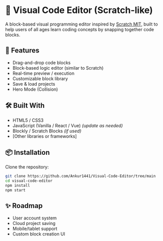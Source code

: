 # 🧩 Visual Code Editor (Scratch-like)

A block-based visual programming editor inspired by [Scratch MIT](https://scratch.mit.edu), built to help users of all ages learn coding concepts by snapping together code blocks.

## 🚀 Features
- Drag-and-drop code blocks
- Block-based logic editor (similar to Scratch)
- Real-time preview / execution
- Customizable block library
- Save & load projects
- Hero Mode (Collision)

## 🛠️ Built With

- HTML5 / CSS3
- JavaScript (Vanilla / React / Vue) *(update as needed)*
- Blockly / Scratch Blocks *(if used)*
- [Other libraries or frameworks]

## 📦 Installation

Clone the repository:

```bash
git clone https://github.com/Ankur1441/Visual-Code-Editor/tree/main
cd visual-code-editor
npm install
npm start
```

## ✨ Roadmap
 - User account system
 - Cloud project saving
 - Mobile/tablet support
 - Custom block creation UI

